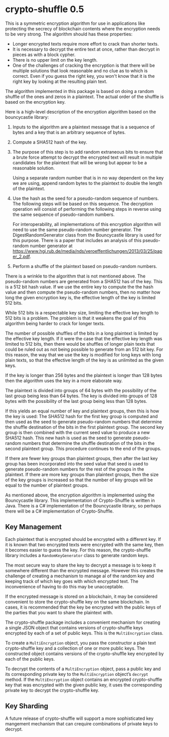 # crypto-shuffle 0.5

This is a symmetric encryption algorithm for use in applications like
protecting the secrecy of blockchain contents where the encryption needs
to be very strong. The algorithm should has these properties:

* Longer encrypted   texts require more effort to crack than shorter
  texts.
* It is necessary to decrypt the entire text at once, rather than
  decrypt in pieces as with a block cypher.
* There is no upper limit on the key length.
* One of the challenges of cracking the encryption is that there will be
  multiple solutions that look reasonable and no clue as to which is
  correct. Even if you guess the right key, you won't know that it is 
  the right key by looking at the resulting plain text.

The algorithm implemented in this package is based on doing a random
shuffle of the ones and zeros in a plaintext. The actual order of the
shuffle is based on the encryption key.

Here is a high-level description of the encryption algorithm based on
the bouncycastle library:

1. Inputs to the algorithm are a plaintext message that is a sequence of
   bytes and a key that is an arbitrary sequence of bytes.

2. Compute a SHA512 hash of the key.

3. The purpose of this step is to add random extraneous bits to ensure
   that a brute force attempt to decrypt the encrypted text will result
   in multiple candidates for the plaintext that will be wrong but
   appear to be a reasonable solution.

   Using a separate random number that is in no way dependent on the key
   we are using, append random bytes to the plaintext to double the
   length of the plaintext.

4. Use the hash as the seed for a pseudo-random sequence of numbers. The
   following steps will be based on this sequence. The decryption
   operation will consist of performing the following steps in reverse
   using the same sequence of pseudo-random numbers.

   For interoperability, all implementations of this encryption
   algorithm will need to use the same pseudo-random number generator.
   The DigestRandomGenerator class from the Bouncycastle library is used
   for this purpose. There is a paper that includes an analysis of this
   pseudo-random number generator at
   https://www.hgi.rub.de/media/nds/veroeffentlichungen/2013/03/25/paper_2.pdf.

5. Perform a shuffle of the plaintext based on pseudo-random numbers.

There is a wrinkle to the algorithm that is not mentioned above. The
pseudo-random numbers are generated from a SHA512 has of the key. This
is a 512 bit hash value. If we use the entire key to compute the the
hash value and then compute the pseudo-random numbers, then no matter
how long the given encryption key is, the effective length of the key is
limited 512 bits.

While 512 bits is a respectable key size, limiting the effective key
length to 512 bits is a problem. The problem is that it weakens the goal
of this algorithm being harder to crack for longer texts.

The number of possible shuffles of the bits in a long plaintext is
limited by the effective key length. If it were the case that the
effective key length was limited to 512 bits, then there would be
shuffles of longer plain texts that could be ruled out as not being
possible to generate from an 512 bit key. For this reason, the way that
we use the key is modified for long keys with long plain texts, so that
the effective length of the key is as unlimited as the given keys.

If the key is longer than 256 bytes and the plaintext is longer than 128
bytes then the algorithm uses the key in a more elaborate way.

The plaintext is divided into groups of 64 bytes with the possibility of
the last group being less than 64 bytes. The key is divided into groups
of 128 bytes with the possibility of the last group being less than 128
bytes.

If this yields an equal number of key and plaintext groups, then this is
how the key is used: The SHA512 hash for the first key group is computed
and then used as the seed to generate pseudo-random numbers that
determine the shuffle destination of the bits in the first plaintext
group. The second key group is then combined with the current seed value
to produce a new SHA512 hash. This new hash is used as the seed to
generate pseudo-random numbers that determine the shuffle destination of
the bits in the second plaintext group. This procedure continues to the
end of the groups.

If there are fewer key groups than plaintext groups, then after the last
key group has been incorporated into the seed value that seed is used to
generate pseudo-random numbers for the rest of the groups in the
plaintext. If there are more key groups than plaintext groups, then the
size of the key groups is increased so that the number of key groups
will be equal to the number of plaintext groups.

As mentioned above, the encryption algorithm is implemented using the
Bouncycastle library. This implementation of Crypto-Shuffle is written
in Java. There is a C# implementation of the Bouncycastle library, so
perhaps there will be a C# implementation of Crypto-Shuffle.

## Key Management

Each plaintext that is encrypted should be encrypted with a different
key. If it is known that two encrypted texts were encrypted with the
same key, then it becomes easier to guess the key. For this reason, the
crypto-shuffle library includes a `RandomKeyGenerator` class to generate
random keys.

The most secure way to share the key to decrypt a message is to keep it
somewhere different than the encrypted message. However this creates the
challenge of creating a mechanism to manage al of the random key and
keeping track of which key goes with which encrypted text. The
inconvenience of having to do this may be unacceptable.

If the encrypted message is stored on a blockchain, it may be considered
convenient to store the crypto-shuffle key on the same blockchain.  In
cases, it is recommended that the key be encrypted with the public keys
of the parties that you want to share the plaintext with.

The crypto-shuffle package includes a convenient mechanism for creating
a single JSON object that contains versions of crypto-shuffle keys
encrypted by each of a set of public keys. This is the `MultiEncryption`
class.

To create a `MultiEncryption` object, you pass the constructor a plain
text crypto-shuffle key and a collection of one or more public keys. The
constructed object contains versions of the crypto-shuffle key encrypted
by each of the public keys.

To decrypt the contents of a `MultiEncryption` object, pass a public key
and its corresponding private key to the `MultiEncryption` object’s
`decrypt` method. If the `MultiEncryption` object contains an encrypted
crypto-shuffle key that was encrypted with the given public key, it uses
the corresponding private key to decrypt the crypto-shuffle key.

## Key Sharding

A future release of crypto-shuffle will support a more sophisticated key
mangement mechanism that can crequire combinations of private keys to  decrypt.
